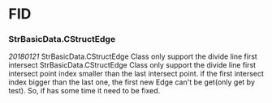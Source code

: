 # FID
### StrBasicData.CStructEdge
*20180121*
StrBasicData.CStructEdge Class only support the divide line first intersect 
StrBasicData.CStructEdge Class only support the divide line first intersect 
point index smaller than the last intersect point. if the first intersect 
index bigger than the last one, the first new Edge can't be get(only get by test).
So, if has some time it need to be fixed.

